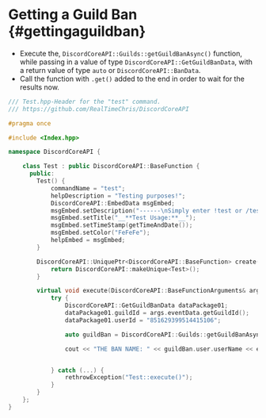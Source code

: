 Getting a Guild Ban {#gettingaguildban}
============
- Execute the, `DiscordCoreAPI::Guilds::getGuildBanAsync()` function, while passing in a value of type `DiscordCoreAPI::GetGuildBanData`, with a return value of type `auto` or `DiscordCoreAPI::BanData`.
- Call the function with `.get()` added to the end in order to wait for the results now.

```cpp
/// Test.hpp-Header for the "test" command.
/// https://github.com/RealTimeChris/DiscordCoreAPI

#pragma once

#include <Index.hpp>

namespace DiscordCoreAPI {

	class Test : public DiscordCoreAPI::BaseFunction {
	  public:
		Test() {
			commandName = "test";
			helpDescription = "Testing purposes!";
			DiscordCoreAPI::EmbedData msgEmbed;
			msgEmbed.setDescription("------\nSimply enter !test or /test!\n------");
			msgEmbed.setTitle("__**Test Usage:**__");
			msgEmbed.setTimeStamp(getTimeAndDate());
			msgEmbed.setColor("FeFeFe");
			helpEmbed = msgEmbed;
		}

		DiscordCoreAPI::UniquePtr<DiscordCoreAPI::BaseFunction> create() {
			return DiscordCoreAPI::makeUnique<Test>();
		}

		virtual void execute(DiscordCoreAPI::BaseFunctionArguments& args) {
			try {
				DiscordCoreAPI::GetGuildBanData dataPackage01;
				dataPackage01.guildId = args.eventData.getGuildId();
				dataPackage01.userId = "851629399514415106";

				auto guildBan = DiscordCoreAPI::Guilds::getGuildBanAsync(dataPackage01).get();

				cout << "THE BAN NAME: " << guildBan.user.userName << endl;


			} catch (...) {
				rethrowException("Test::execute()");
			}
		}
	};
}
```
